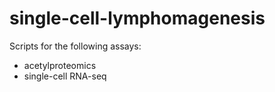 # single-cell-lymphomagenesis

Scripts for the following assays:
- acetylproteomics
- single-cell RNA-seq

